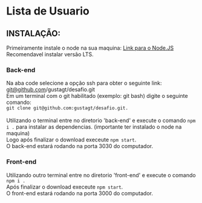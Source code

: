 # Lista de Usuario
## INSTALAÇÃO:

Primeiramente instale o node na sua maquina: [Link para o Node.JS](https://nodejs.org/en/)
Recomendavel instalar versão LTS.

### Back-end
Na aba code selecione a opção ssh para obter o seguinte link: git@github.com/gustagt/desafio.git<br>
Em um terminal com o git habilitado (exemplo: git bash) digite o seguinte comando: <br>
```git clone git@github.com:gustagt/desafio.git.```<br> <br>
Utilizando o terminal entre no diretorio 'back-end' e execute o comando ```npm i .``` para instalar as dependencias. (importante ter instalado o node na maquina)<br>
Logo após finalizar o download execeute ```npm start```.<br>
O back-end estará rodando na porta 3030 do computador.

### Front-end
Utilizando outro terminal entre no diretorio 'front-end' e execute o comando ```npm i .```<br>
Após finalizar o download execeute ```npm start```.<br>
O front-end estará rodando na porta 3000 do computador.<br>



